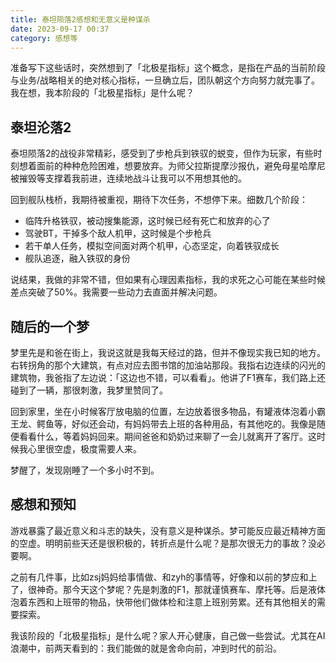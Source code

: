 ```yaml
---
title: 泰坦陨落2感想和无意义是种谋杀
date: 2023-09-17 00:37
category: 感想等
---
```


准备写下这些话时，突然想到了「北极星指标」这个概念，是指在产品的当前阶段与业务/战略相关的绝对核心指标，一旦确立后，团队朝这个方向努力就完事了。我在想，我本阶段的「北极星指标」是什么呢？

<!--more-->

## 泰坦沦落2

泰坦陨落2的战役非常精彩，感受到了步枪兵到铁驭的蜕变，但作为玩家，有些时刻想着面前的种种危险困难，想要放弃。为师父拉斯提摩沙报仇，避免母星哈摩尼被摧毁等支撑着我前进，连续地战斗让我可以不用想其他的。

回到舰队栈桥，我期待被重视，期待下次任务，不想停下来。细数几个阶段：
- 临阵升格铁驭，被动搜集能源，这时候已经有死亡和放弃的心了
- 驾驶BT，干掉多个敌人机甲，这时候是个步枪兵
- 若干单人任务，模拟空间面对两个机甲，心态坚定，向着铁驭成长
- 舰队追逐，融入铁驭的身份

说结果，我做的非常不错，但如果有心理因素指标，我的求死之心可能在某些时候差点突破了50%。我需要一些动力去直面并解决问题。

## 随后的一个梦

梦里先是和爸在街上，我说这就是我每天经过的路，但并不像现实我已知的地方。右转拐角的那个大建筑，有点对应去图书馆的加油站那段。我指右边连续的闪光的建筑物，我爸指了左边说：「这边也不错，可以看看」。他讲了F1赛车，我们路上还碰到了一辆，那很刺激，我梦里赞同了。

回到家里，坐在小时候客厅放电脑的位置，左边放着很多物品，有罐液体泡着小霸王龙、鳄鱼等，好似还会动，有妈妈带去上班的各种用品，有其他吃的。我像是随便看看什么，等着妈妈回来。期间爸爸和奶奶过来聊了一会儿就离开了客厅。这时候我心里很空虚，极度需要人来。

梦醒了，发现刚睡了一个多小时不到。

## 感想和预知

游戏暴露了最近意义和斗志的缺失，没有意义是种谋杀。梦可能反应最近精神方面的空虚。明明前些天还是很积极的，转折点是什么呢？是那次很无力的事故？没必要啊。

之前有几件事，比如zsj妈妈给事情做、和zyh的事情等，好像和以前的梦应和上了，很神奇。那今天这个梦呢？先是刺激的F1，那就谨慎赛车、摩托等。后是液体泡着东西和上班带的物品，快带他们做体检和注意上班别劳累。还有其他相关的需要探索。

我该阶段的「北极星指标」是什么呢？家人开心健康，自己做一些尝试。尤其在AI浪潮中，前两天看到的：我们能做的就是舍命向前，冲到时代的前沿。